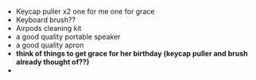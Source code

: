  - Keycap puller x2 one for me one for grace
 - Keyboard brush??
 - Airpods cleaning kit
 - a good quality portable speaker
 - a good quality apron
 - **think of things to get grace for her birthday (keycap puller and brush already thought of??)**
 - 